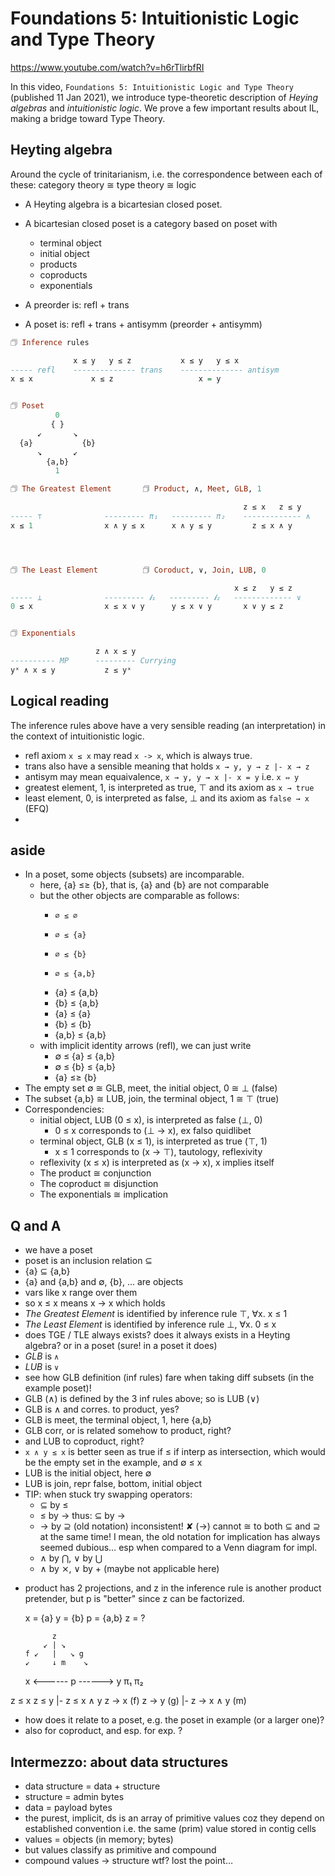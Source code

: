 # Foundations 5: Intuitionistic Logic and Type Theory

https://www.youtube.com/watch?v=h6rTlirbfRI

In this video, `Foundations 5: Intuitionistic Logic and Type Theory` (published 11 Jan 2021), we introduce type-theoretic description of *Heying algebras* and *intuitionistic logic*. We prove a few important results about IL, making a bridge toward Type Theory.

## Heyting algebra

Around the cycle of trinitarianism, i.e. the correspondence between each of these: category theory ≅ type theory ≅ logic

- A Heyting algebra is a bicartesian closed poset.
- A bicartesian closed poset is a category based on poset with 
  - terminal object
  - initial object
  - products
  - coproducts
  - exponentials


- A preorder is: refl + trans
- A poset is: refl + trans + antisymm (preorder + antisymm)

```hs
🗇 Inference rules

              x ≤ y   y ≤ z           x ≤ y   y ≤ x
----- refl    -------------- trans    -------------- antisym
x ≤ x             x ≤ z                   x = y


🗇 Poset
          0
         { }
      ↙       ↘
  {a}           {b}
      ↘       ↙
        {a,b}
          1

🗇 The Greatest Element       🗇 Product, ∧, Meet, GLB, 1

                                                    z ≤ x   z ≤ y
----- ⊤              --------- π₁   --------- π₂    ------------- ∧
x ≤ 1                x ∧ y ≤ x      x ∧ y ≤ y         z ≤ x ∧ y




🗇 The Least Element          🗇 Coroduct, ∨, Join, LUB, 0

                                                  x ≤ z   y ≤ z
----- ⊥              --------- 𝒊₁   --------- 𝒊₂   ------------- ∨
0 ≤ x                x ≤ x ∨ y      y ≤ x ∨ y       x ∨ y ≤ z


🗇 Exponentials

                   z ∧ x ≤ y
---------- MP      --------- Currying
yˣ ∧ x ≤ y           z ≤ yˣ
```

## Logical reading

The inference rules above have a very sensible reading (an interpretation) in the context of intuitionistic logic.
- refl axiom `x ≤ x` may read `x -> x`, which is always true.
- trans also have a sensible meaning that holds `x → y, y → z |- x → z`
- antisym may mean equaivalence, `x → y, y → x |- x = y` i.e. `x ⇔ y`
- greatest element, 1, is interpreted as true, ⊤
  and its axiom as `x → true`
- least element, 0, is interpreted as false, ⊥
  and its axiom as `false → x` (EFQ)
- 




## aside

- In a poset, some objects (subsets) are incomparable.
  - here, {a} ≤≥ {b}, that is, {a} and {b} are not comparable
  - but the other objects are comparable as follows:
    -     ∅ ≤ ∅
    -     ∅ ≤ {a}
    -     ∅ ≤ {b}
    -     ∅ ≤ {a,b}
    -   {a} ≤ {a,b}
    -   {b} ≤ {a,b}
    -   {a} ≤ {a}
    -   {b} ≤ {b}
    - {a,b} ≤ {a,b}
  - with implicit identity arrows (refl), we can just write
    - ∅ ≤ {a} ≤ {a,b}
    - ∅ ≤ {b} ≤ {a,b}
    - {a} ≤≥ {b}
- The empty set ∅  ≅ GLB, meet, the initial  object, 0 ≅ ⊥ (false)
- The subset {a,b} ≅ LUB, join, the terminal object, 1 ≅ ⊤ (true)
- Correspondencies:
  - initial object,  LUB (0 ≤ x), is interpreted as false (⊥, 0)
    - 0 ≤ x corresponds to (⊥ -> x), ex falso quidlibet
  - terminal object, GLB (x ≤ 1), is interpreted as true  (⊤, 1)
    - x ≤ 1 corresponds to (x -> ⊤), tautology, reflexivity
  - reflexivity (x ≤ x) is interpreted as (x -> x), x implies itself
  - The product      ≅ conjunction
  - The coproduct    ≅ disjunction
  - The exponentials ≅ implication


## Q and A

- we have a poset
- poset is an inclusion relation ⊆
- {a} ⊆ {a,b}
- {a} and {a,b} and ∅, {b}, … are objects
- vars like x range over them
- so x ≤ x means x → x which holds
- *The Greatest Element* is identified by inference rule ⊤,   ∀x. x ≤ 1
- *The Least Element* is identified by inference rule ⊥,      ∀x. 0 ≤ x
- does TGE / TLE always exists? does it always exists in a Heyting algebra? or in a poset (sure! in a poset it does)
- *GLB* is `∧`
- *LUB* is `∨`
- see how GLB definition (inf rules) fare when taking diff subsets 
  (in the example poset)!
- GLB (∧) is defined by the 3 inf rules above; so is LUB (∨)
- GLB is ∧ and corres. to product, yes?
- GLB is meet, the terminal object, 1, here {a,b}
- GLB corr, or is related somehow to product, right?
- and LUB to coproduct, right?
- `x ∧ y ≤ x` is better seen as true if ≤ if interp as intersection, which would be the empty set in the example, and ∅ ≤ x
- LUB is the initial object, here ∅
- LUB is join, repr false, bottom, initial object
- TIP: when stuck try swapping operators:
  - ⊆ by ≤
  - ≤ by → thus: ⊆ by →
  - → by ⊇ (old notation)
           inconsistent! 
           ✘ (→) cannot ≅ to both ⊆ and ⊇ at the same time!
           I mean, the old notation for implication has always seemed 
           dubious… esp when compared to a Venn diagram for impl.
  - ∧ by ⋂, ∨ by ⋃
  - ∧ by ⨯, ∨ by + (maybe not applicable here)


* product has 2 projections, 
  and z in the inference rule is another product pretender, 
  but p is "better" since z can be factorized.

  x = {a}
  y = {b}
  p = {a,b}
  z = ?

            z
          ↙ | ↘
      f ↙   |   ↘ g
      ↙     ↓ m    ↘
  x <------ p ------> y
      π₁         π₂

z ≤ x       z ≤ y        |-  z ≤ x ∧ y
z → x (f)   z → y (g)    |-  z → x ∧ y (m)

- how does it relate to a poset, e.g. the poset in example (or a larger one)?
- also for coproduct, and esp. for exp. ?










## Intermezzo: about data structures

- data structure = data + structure
- structure = admin bytes
- data = payload bytes
- the purest, implicit, ds is an array of primitive values coz they depend on established convention i.e. the same (prim) value stored in contig cells
- values = objects (in memory; bytes)
- but values classify as primitive and compound
- compound values -> structure
wtf? lost the point…
